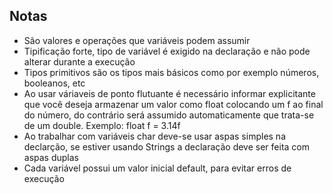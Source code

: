 ## Notas
- São valores e operações que variáveis podem assumir
- Tipificação forte, tipo de variável é exigido na declaração e não pode alterar durante a execução
- Tipos primitivos são os tipos mais básicos como por exemplo números, booleanos, etc
- Ao usar váriaveis de ponto flutuante é necessário informar explicitante que você deseja armazenar um valor como float colocando um f ao final do número, do contrário será assumido automaticamente que trata-se de um double. Exemplo: float f = 3.14f
- Ao trabalhar com variáveis char deve-se usar aspas simples na declarção, se estiver usando Strings a declaração deve ser feita com aspas duplas
- Cada variável possui um valor inicial default, para evitar erros de execução
